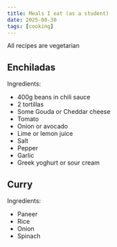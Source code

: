 ```yaml
---
title: Meals I eat (as a student)
date: 2025-08-30
tags: [cooking]
---
```


All recipes are vegetarian

## Enchiladas
Ingredients:

- 400g beans in chili sauce
- 2 tortillas
- Some Gouda or Cheddar cheese
- Tomato
- Onion or avocado
- Lime or lemon juice
- Salt
- Pepper
- Garlic
- Greek yoghurt or sour cream

## Curry
Ingredients:

- Paneer
- Rice
- Onion
- Spinach

